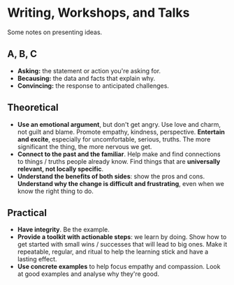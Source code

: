 # Writing, Workshops, and Talks

Some notes on presenting ideas.

## A, B, C

- **Asking:** the statement or action you're asking for.
- **Becausing:** the data and facts that explain why.
- **Convincing:** the response to anticipated challenges.

## Theoretical

- **Use an emotional argument**, but don't get angry. Use love and charm, not guilt and blame. Promote empathy, kindness, perspective. **Entertain and excite**, especially for uncomfortable, serious, truths. The more significant the thing, the more nervous we get.
- **Connect to the past and the familiar**. Help make and find connections to things / truths people already know.  Find things that are **universally relevant, not locally specific**.
- **Understand the benefits of both sides**: show the pros and cons. **Understand why the change is difficult and frustrating**, even when we know the right thing to do.

## Practical

- **Have integrity**. Be the example.
- **Provide a toolkit with actionable steps**: we learn by doing. Show how to get started with small wins / successes that will lead to big ones. Make it repeatable, regular, and ritual to help the learning stick and have a lasting effect.
- **Use concrete examples** to help focus empathy and compassion. Look at good examples and analyse why they're good.
